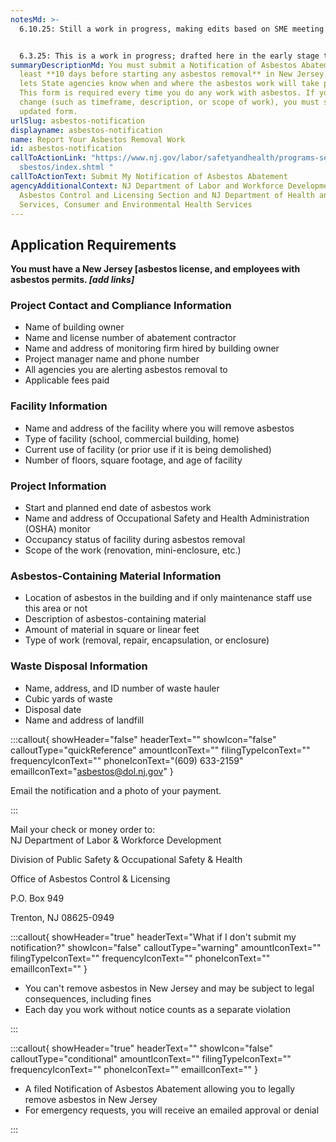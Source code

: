 ```yaml
---
notesMd: >-
  6.10.25: Still a work in progress, making edits based on SME meeting


  6.3.25: This is a work in progress; drafted here in the early stage to see how the callouts and overall layout appear
summaryDescriptionMd: You must submit a Notification of Asbestos Abatement at
  least **10 days before starting any asbestos removal** in New Jersey. This
  lets State agencies know when and where the asbestos work will take place.
  This form is required every time you do any work with asbestos. If your plans
  change (such as timeframe, description, or scope of work), you must send an
  updated form.
urlSlug: asbestos-notification
displayname: asbestos-notification
name: Report Your Asbestos Removal Work
id: asbestos-notification
callToActionLink: "https://www.nj.gov/labor/safetyandhealth/programs-services/a\
  sbestos/index.shtml "
callToActionText: Submit My Notification of Asbestos Abatement
agencyAdditionalContext: NJ Department of Labor and Workforce Development,
  Asbestos Control and Licensing Section and NJ Department of Health and Senior
  Services, Consumer and Environmental Health Services
---
```

## Application Requirements

**You must have a New Jersey [asbestos license, and employees with asbestos permits. *\[add links]***

### Project Contact and Compliance Information

* Name of building owner
* Name and license number of abatement contractor
* Name and address of monitoring firm hired by building owner
* Project manager name and phone number
* All agencies you are alerting asbestos removal to
* Applicable fees paid

### Facility Information

* Name and address of the facility where you will remove asbestos
* Type of facility (school, commercial building, home)
* Current use of facility (or prior use if it is being demolished)
* Number of floors, square footage, and age of facility

### Project Information

* Start and planned end date of asbestos work
* Name and address of Occupational Safety and Health Administration (OSHA) monitor
* Occupancy status of facility during asbestos removal
* Scope of the work (renovation, mini-enclosure, etc.)

### Asbestos-Containing Material Information

* Location of asbestos in the building and if only maintenance staff use this area or not
* Description of asbestos-containing material 
* Amount of material in square or linear feet
* Type of work (removal, repair, encapsulation, or enclosure)

### Waste Disposal Information

* Name, address, and ID number of waste hauler
* Cubic yards of waste
* Disposal date
* Name and address of landfill

:::callout{ showHeader="false" headerText="" showIcon="false" calloutType="quickReference" amountIconText="" filingTypeIconText="" frequencyIconText="" phoneIconText="(609) 633-2159" emailIconText="asbestos@dol.nj.gov" }

Email the notification and a photo of your payment.

:::

Mail your check or money order to:\
NJ Department of Labor & Workforce Development 

Division of Public Safety & Occupational Safety & Health

Office of Asbestos Control & Licensing

P.O. Box 949 

Trenton, NJ 08625-0949

:::callout{ showHeader="true" headerText="What if I don't submit my notification?" showIcon="false" calloutType="warning" amountIconText="" filingTypeIconText="" frequencyIconText="" phoneIconText="" emailIconText="" }

* You can't remove asbestos in New Jersey and may be subject to legal consequences, including fines
* Each day you work without notice counts as a separate violation

:::

:::callout{ showHeader="true" headerText="" showIcon="false" calloutType="conditional" amountIconText="" filingTypeIconText="" frequencyIconText="" phoneIconText="" emailIconText="" }

* A filed Notification of Asbestos Abatement allowing you to legally remove asbestos in New Jersey
* For emergency requests, you will receive an emailed approval or denial

:::